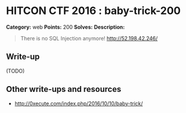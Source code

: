 # HITCON CTF 2016 : baby-trick-200

**Category:** web
**Points:** 200
**Solves:**
**Description:**

> There is no SQL Injection anymore! <http://52.198.42.246/>


## Write-up

(TODO)

## Other write-ups and resources

* http://0xecute.com/index.php/2016/10/10/baby-trick/

